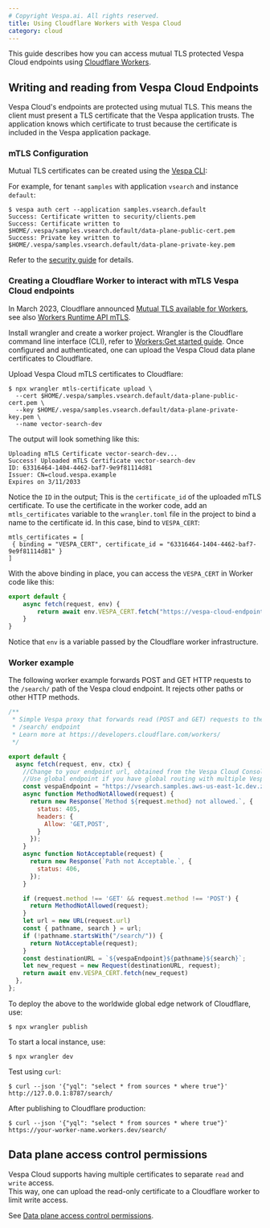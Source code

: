 ```yaml
---
# Copyright Vespa.ai. All rights reserved.
title: Using Cloudflare Workers with Vespa Cloud
category: cloud
---
```


This guide describes how you can access mutual TLS protected Vespa Cloud endpoints using
[Cloudflare Workers](https://workers.cloudflare.com/).

## Writing and reading from Vespa Cloud Endpoints

Vespa Cloud's endpoints are protected using mutual TLS. 
This means the client must present a TLS certificate that the Vespa application trusts. The application
knows which certificate to trust because the certificate is included in the
Vespa application package. 

### mTLS Configuration

Mutual TLS certificates can be created using the
[Vespa CLI](https://docs.vespa.ai/en/vespa-cli.html):

For example, for tenant `samples` with application `vsearch` and instance `default`:

```
$ vespa auth cert --application samples.vsearch.default
Success: Certificate written to security/clients.pem
Success: Certificate written to $HOME/.vespa/samples.vsearch.default/data-plane-public-cert.pem
Success: Private key written to $HOME/.vespa/samples.vsearch.default/data-plane-private-key.pem
```

Refer to the [security guide](guide) for details. 

### Creating a Cloudflare Worker to interact with mTLS Vespa Cloud endpoints
In March 2023, Cloudflare announced [Mutual TLS available for Workers](https://blog.cloudflare.com/mtls-workers/), 
see also [Workers Runtime API mTLS](https://developers.cloudflare.com/workers/runtime-apis/mtls/).

Install wrangler and create a worker project.
Wrangler is the Cloudflare command line interface (CLI), refer to
[Workers:Get started guide](https://developers.cloudflare.com/workers/get-started/guide/). 
Once configured and authenticated, one can upload the Vespa Cloud data plane certificates to Cloudflare.

Upload Vespa Cloud mTLS certificates to Cloudflare:

```
$ npx wrangler mtls-certificate upload \
  --cert $HOME/.vespa/samples.vsearch.default/data-plane-public-cert.pem \
  --key $HOME/.vespa/samples.vsearch.default/data-plane-private-key.pem \
  --name vector-search-dev
```
The output will look something like this:
```
Uploading mTLS Certificate vector-search-dev...
Success! Uploaded mTLS Certificate vector-search-dev
ID: 63316464-1404-4462-baf7-9e9f81114d81
Issuer: CN=cloud.vespa.example
Expires on 3/11/2033
```

Notice the `ID` in the output; This is the `certificate_id` of the uploaded mTLS certificate. 
To use the certificate in the worker code, add an `mtls_certificates` variable to the `wrangler.toml` file
in the project to bind a name to the certificate id. In this case, bind to `VESPA_CERT`:

```
mtls_certificates = [
 { binding = "VESPA_CERT", certificate_id = "63316464-1404-4462-baf7-9e9f81114d81" }
]
```

With the above binding in place, you can access the `VESPA_CERT` in Worker code like this:

```javascript
export default {
    async fetch(request, env) {
        return await env.VESPA_CERT.fetch("https://vespa-cloud-endpoint");
    }
}
```

Notice that `env` is a variable passed by the Cloudflare worker infrastructure. 

### Worker example

The following worker example forwards POST and GET HTTP requests to the `/search/` path 
of the Vespa cloud endpoint. It rejects other paths or other HTTP methods.

```javascript
/**
 * Simple Vespa proxy that forwards read (POST and GET) requests to the 
 * /search/ endpoint
 * Learn more at https://developers.cloudflare.com/workers/
 */

export default {
  async fetch(request, env, ctx) {
    //Change to your endpoint url, obtained from the Vespa Cloud Console. 
    //Use global endpoint if you have global routing with multiple Vespa regions
    const vespaEndpoint = "https://vsearch.samples.aws-us-east-1c.dev.z.vespa-app.cloud";
    async function MethodNotAllowed(request) {
      return new Response(`Method ${request.method} not allowed.`, {
        status: 405,
        headers: {
          Allow: 'GET,POST',
        }
      });
    }
    async function NotAcceptable(request) {
      return new Response(`Path not Acceptable.`, {
        status: 406,
      });
    }

    if (request.method !== 'GET' && request.method !== 'POST') {
      return MethodNotAllowed(request);
    }
    let url = new URL(request.url)
    const { pathname, search } = url;
    if (!pathname.startsWith("/search/")) {
      return NotAcceptable(request);
    }
    const destinationURL = `${vespaEndpoint}${pathname}${search}`;
    let new_request = new Request(destinationURL, request);
    return await env.VESPA_CERT.fetch(new_request)
  },
};

```
To deploy the above to the worldwide global edge network of Cloudflare, use:

```
$ npx wrangler publish
```

To start a local instance, use:

```
$ npx wrangler dev
```

Test using `curl`:
```
$ curl --json '{"yql": "select * from sources * where true"}' http://127.0.0.1:8787/search/
```

After publishing to Cloudflare production:

```
$ curl --json '{"yql": "select * from sources * where true"}' https://your-worker-name.workers.dev/search/
```

## Data plane access control permissions
Vespa Cloud supports having multiple certificates to separate `read` and `write` access.  
This way, one can upload the read-only certificate to a Cloudflare worker to limit write access.

See [Data plane access control permissions](guide#permissions).
